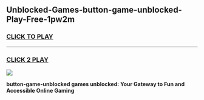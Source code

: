 
## Unblocked-Games-button-game-unblocked-Play-Free-1pw2m
<h3>
<a href="https://premium76.site?title=button-game-unblocked&ref=09A">CLICK TO PLAY</a></h3>
<hr>

<h3>
<a href="https://premium76.site?title=button-game-unblocked&ref=09A">CLICK 2 PLAY</a>
  
</h3>

<a href="https://premium76.site?title=button-game-unblocked&ref=09A"><img src="https://clearcache.store/games.png"></a>


**button-game-unblocked games unblocked: Your Gateway to Fun and Accessible Online Gaming**
